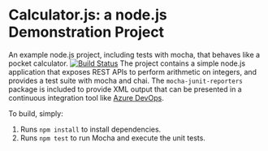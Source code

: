 Calculator.js: a node.js Demonstration Project
==============================================
An example node.js project, including tests with mocha, that behaves like
a pocket calculator.
[![Build Status](https://dev.azure.com/Subbudcs1/Configuring%20Agent%20Pools%20and%20Understanding%20Pipeline%20Styles/_apis/build/status/subbudcs.calculator?branchName=master)](https://dev.azure.com/Subbudcs1/Configuring%20Agent%20Pools%20and%20Understanding%20Pipeline%20Styles/_build/latest?definitionId=9&branchName=master)
The project contains a simple node.js application that exposes REST APIs 
to perform arithmetic on integers, and provides a test suite with mocha
and chai.  The `mocha-junit-reporters` package is included to provide XML
output that can be presented in a continuous integration tool like
[Azure DevOps](https://azure.com/devops).

To build, simply:

1. Runs `npm install` to install dependencies.
2. Runs `npm test` to run Mocha and execute the unit tests.

